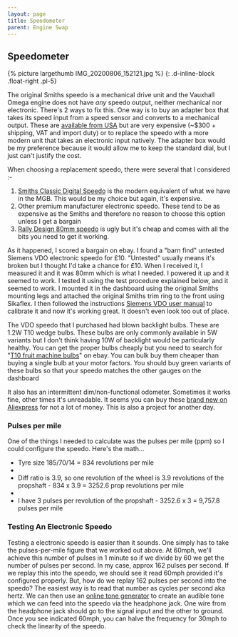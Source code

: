 ```yaml
---
layout: page
title: Speedometer
parent: Engine Swap
---
```

## Speedometer

{% picture largethumb IMG_20200806_152121.jpg %}
{: .d-inline-block .float-right .pl-5}

The original Smiths speedo is a mechanical drive unit and the Vauxhall Omega engine does not have *any* speedo output, neither mechanical nor electronic. There's 2 ways to fix this. One way is to buy an adapter box that takes its speed input from a speed sensor and converts to a mechanical output. These are [available from USA][] but are very expensive (\~$300 + shipping, VAT and import duty) or to replace the speedo with a more modern unit that takes an electronic input natively.  The adapter box would be my preference because it would allow me to keep the standard dial, but I just can't justify the cost.

When choosing a replacement speedo, there were several that I considered :-

1.  [Smiths Classic Digital Speedo][] is the modern equivalent of what we have in the MGB. This would be my choice but again, it's expensive. 
2.  Other premium manufacturer electronic speedo. These tend to be as expensive as the Smiths and therefore no reason to choose this option unless I get a bargain
3.  [Rally Design 80mm speedo][] is ugly but it's cheap and comes with all the bits you need to get it working.

  [available from USA]: https://www.speedhut.com/Speedbox.html
  [Smiths Classic Digital Speedo]: https://www.smiths-instruments.co.uk/classic
  [Rally Design 80mm speedo]: https://www.rallydesign.co.uk/product_info.php?products_id=24723

As it happened, I scored a bargain on ebay. I found a "barn find" untested Siemens VDO electronic speedo for £10. "Untested" usually means it's broken but I thought I'd take a chance for £10. When I received it, I measured it and it was 80mm which is what I needed. I powered it up and it seemed to work. I tested it using the test procedure explained below, and it seemed to work. I mounted it in the dashboard using the original Smiths mounting legs and attached the original Smiths trim ring to the front using Sikaflex. I then followed the instructions [Siemens VDO user manual][] to calibrate it and now it's working great. It doesn't even look too out of place.

The VDO speedo that I purchased had blown backlight bulbs. These are 1.2W T10 wedge bulbs. These bulbs are only commonly available in 5W variants but I don't think having 10W of backlight would be particularly healthy. You can get the proper bulbs cheaply but you need to search for "[T10 fruit machine bulbs][]" on ebay. You can bulk buy them cheaper than buying a single bulb at your motor factors. You should buy green variants of these bulbs so that your speedo matches the other gauges on the dashboard

It also has an intermittent dim/non-functional odometer. Sometimes it works fine, other times it's unreadable. It seems you can buy these [brand new on Aliexpress][] for not a lot of money. This is also a project for another day.

### Pulses per mile

One of the things I needed to calculate was the pulses per mile (ppm) so I could configure the speedo. Here's the math...

-   Tyre size 185/70/14 = 834 revolutions per mile
-   
-   Diff ratio is 3.9, so one revolution of the wheel is 3.9 revolutions of the propshaft - 834 x 3.9 = 3252.6 prop revolutions per mile
-   
-   I have 3 pulses per revolution of the propshaft - 3252.6 x 3 = 9,757.8 pulses per mile

### Testing An Electronic Speedo

Testing a electronic speedo is easier than it sounds. One simply has to take the pulses-per-mile figure that we worked out above. At 60mph, we'll achieve this number of pulses in 1 minute so if we divide by 60 we get the number of pulses per second. In my case, approx 162 pulses per second. If we replay this into the speedo, we should see it read 60mph provided it's configured properly. But, how do we replay 162 pulses per second into the speedo? The easiest way is to read that number as cycles per second aka hertz. We can then use an [online tone generator][] to create an audible tone which we can feed into the speedo via the headphone jack. One wire from the headphone jack should go to the signal input and the other to ground. Once you see indicated 60mph, you can halve the frequency for 30mph to check the linearity of the speedo.

  [online tone generator]: https://onlinetonegenerator.com/
  [Siemens VDO user manual]: https://www.vdo-gauges.com/media/instructions/0%20515%20012%20051%20--%20Programmable%20Speedometer(c).pdf
  [T10 fruit machine bulbs]: https://www.ebay.co.uk/itm/50-x-Clear-Fruit-Arcade-Machine-Bulbs-Lamps-T10-10MM-1-2W/163962659747
  [brand new on Aliexpress]: https://www.aliexpress.com/i/4000275310029.html



